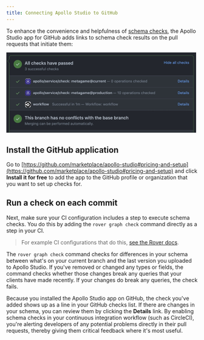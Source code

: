 ```yaml
---
title: Connecting Apollo Studio to GitHub
---
```


To enhance the convenience and helpfulness of [schema checks](./schema-checks/), the Apollo Studio app for GitHub adds links to schema check results on the pull requests that initiate them:

<img class="screenshot" src="./img/integrations/github-integration.jpg" alt="GitHub status view" width="500" />

## Install the GitHub application

Go to [https://github.com/marketplace/apollo-studio#pricing-and-setup](https://github.com/marketplace/apollo-studio#pricing-and-setup) and click **Install it for free** to add the app to the GitHub profile or organization that you want to set up checks for.

## Run a check on each commit

Next, make sure your CI configuration includes a step to execute schema checks. You do this by adding the `rover graph check` command directly as a step in your CI.

> For example CI configurations that do this, [see the Rover docs](/rover/ci-cd/).

The `rover graph check` command checks for differences in your schema between what's on your current branch and the last version you uploaded to Apollo Studio. If you've removed or changed any types or fields, the command checks whether those changes break any queries that your clients have made recently. If your changes do break any queries, the check fails.

Because you installed the Apollo Studio app on GitHub, the check you've added shows up as a line in your GitHub checks list. If there are changes in your schema, you can review them by clicking the **Details** link. By enabling schema checks in your continuous integration workflow (such as CircleCI), you're alerting developers of any potential problems directly in their pull requests, thereby giving them critical feedback where it's most useful.
